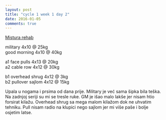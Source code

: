 ```yaml
---
layout: post
title: "cycle 1 week 1 day 2"
date: 2016-01-05
comments: true
---
```


[Mistura rehab](/snagata/log/2015/07/20/mistura-rehab/)

military 4x10 @ 25kg  
good morning 4x10 @ 40kg  

a1 face pulls 4x13 @ 20kg  
a2 cable row 4x12 @ 30kg  

b1 overhead shrug 4x12 @ 3kg  
b2 pullover sajlom 4x12 @ 15kg  

Upala u nogama i prsima od dana prije. Military je već sama šipka bila teška. Na zadnjoj seriji su mi se tresle ruke. GM je išao malo lakše jer nisam htio forsirat kilažu. Overhead shrug sa mega malom kilažom dok ne uhvatim tehniku. Pull nisam radio na klupici nego sajlom jer mi više paše i bolje osjetim latse.
